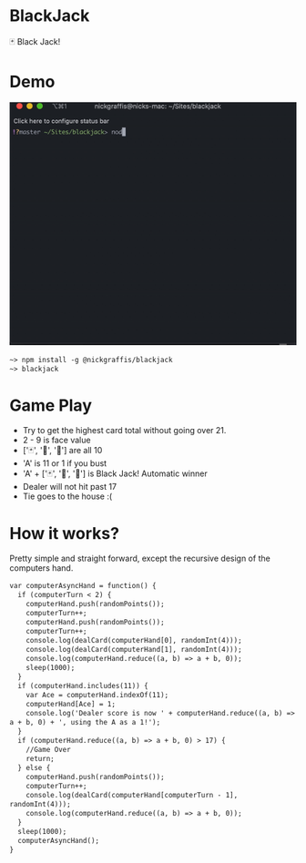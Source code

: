 # BlackJack

🃏 Black Jack!

# Demo

<img src="/image/demo.gif">

```
~> npm install -g @nickgraffis/blackjack
~> blackjack
```
# Game Play
- Try to get the highest card total without going over 21.
- 2 - 9 is face value
- ['🃏', '👸', '🤴'] are all 10
- 'A' is 11 or 1 if you bust
- 'A' + ['🃏', '👸', '🤴'] is Black Jack! Automatic winner
- Dealer will not hit past 17
- Tie goes to the house :(

# How it works?
Pretty simple and straight forward, except the recursive design of the computers hand.
```
var computerAsyncHand = function() {
  if (computerTurn < 2) {
    computerHand.push(randomPoints());
    computerTurn++;
    computerHand.push(randomPoints());
    computerTurn++;
    console.log(dealCard(computerHand[0], randomInt(4)));
    console.log(dealCard(computerHand[1], randomInt(4)));
    console.log(computerHand.reduce((a, b) => a + b, 0));
    sleep(1000);
  }
  if (computerHand.includes(11)) {
    var Ace = computerHand.indexOf(11);
    computerHand[Ace] = 1;
    console.log('Dealer score is now ' + computerHand.reduce((a, b) => a + b, 0) + ', using the A as a 1!');
  }
  if (computerHand.reduce((a, b) => a + b, 0) > 17) {
    //Game Over
    return;
  } else {
    computerHand.push(randomPoints());
    computerTurn++;
    console.log(dealCard(computerHand[computerTurn - 1], randomInt(4)));
    console.log(computerHand.reduce((a, b) => a + b, 0));
  }
  sleep(1000);
  computerAsyncHand();
}
```
